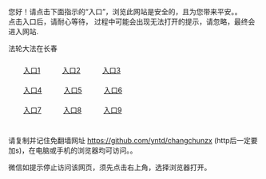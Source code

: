 您好！请点击下面指示的“入口”，浏览此网站是安全的，且为您带来平安。。 <br/>
点击入口后，请耐心等待， 过程中可能会出现无法打开的提示，请忽略，最终会进入网站. </br>

法轮大法在长春<br/>
<div style="padding:10px"><a style="margin:20px" target="_blank" href="https://d3uurcoe02o3gx.cloudfront.net/2Qpsp?krjqlqvr" id="ccLink1" rel="nofollow">入口1</a> <a target="_blank" style="margin:20px" href="https://d2a7c79xoowfl3.cloudfront.net/2Qpsp?szrdlw" id="ccLink2" rel="nofollow">入口2</a> <a style="margin:20px" target="_blank" href="https://d7sgovlxejk2z.cloudfront.net/2Qpsp?adhai" id="ccLink3" rel="nofollow">入口3</a></div>

<div style="padding:10px" ><a style="margin:20px" target="_blank" href="https://d3uurcoe02o3gx.cloudfront.net/2Qpsp?krjqlqvr" id="ccLink4" rel="nofollow">入口4</a> <a style="margin:20px" href="https://d2a7c79xoowfl3.cloudfront.net/2Qpsp?szrdlw" target="_blank" id="ccLink5" rel="nofollow">入口5</a> <a style="margin:20px" href="https://d7sgovlxejk2z.cloudfront.net/2Qpsp?adhai" target="_blank" id="ccLink6" rel="nofollow">入口6</a></div>

<div style="padding:10px"><a style="margin:20px" target="_blank" href="https://d3uurcoe02o3gx.cloudfront.net/2Qpsp?krjqlqvr" id="ccLink7" rel="nofollow">入口7</a> <a style="margin:20px" href="https://d2a7c79xoowfl3.cloudfront.net/2Qpsp?szrdlw" target="_blank" id="ccLink8" rel="nofollow">入口8</a> <a style="margin:20px" target="_blank" href="https://d7sgovlxejk2z.cloudfront.net/2Qpsp?adhai" id="ccLink9" rel="nofollow">入口9</a></div>

<br/>



请复制并记住免翻墙网址 https://github.com/yntd/changchunzx (http后一定要加s)，在电脑或手机的浏览器均可访问。。<br/>

微信如提示停止访问该网页，须先点击右上角，选择浏览器打开。
